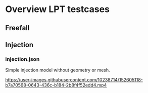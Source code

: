 # Overview LPT testcases

## Freefall

## Injection

### injection.json

Simple injection model without geometry or mesh.

https://user-images.githubusercontent.com/10238714/152605118-b7a70568-0643-436c-b184-2b8f4f52edd4.mp4

